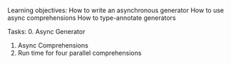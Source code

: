 Learning objectives:
How to write an asynchronous generator
How to use async comprehensions
How to type-annotate generators

Tasks:
0. Async Generator
1. Async Comprehensions
2. Run time for four parallel comprehensions
